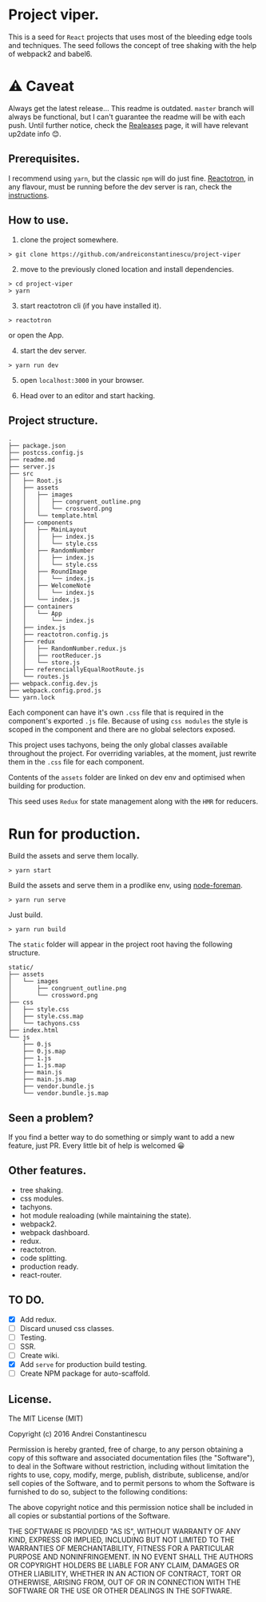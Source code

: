 # Project viper.

This is a seed for `React` projects that uses most of the bleeding edge tools and techniques.
The seed follows the concept of tree shaking with the help of webpack2 and babel6.

# ⚠️ Caveat

Always get the latest release... This readme is outdated. `master` branch will always be functional, but I can't guarantee the readme will be with each push. Until further notice, check the [Realeases](https://github.com/andreiconstantinescu/project-viper/releases) page, it will have relevant up2date info 😊.


## Prerequisites.

I recommend using `yarn`, but the classic `npm` will do just fine.
[Reactotron](https://github.com/reactotron/reactotron), in any flavour, must be running before the dev server is ran, check the [instructions](https://github.com/reactotron/reactotron/blob/master/docs/installing.md).

## How to use.

1.  clone the project somewhere.
```
> git clone https://github.com/andreiconstantinescu/project-viper
```

2.  move to the previously cloned location and install dependencies.
```
> cd project-viper
> yarn
```

3.  start reactotron cli (if you have installed it).
```
> reactotron
```
or open the App.

4.  start the dev server.
```
> yarn run dev
```

5. open `localhost:3000` in your browser.

6. Head over to an editor and start hacking.

## Project structure.
```
.
├── package.json
├── postcss.config.js
├── readme.md
├── server.js
├── src
│   ├── Root.js
│   ├── assets
│   │   ├── images
│   │   │   ├── congruent_outline.png
│   │   │   └── crossword.png
│   │   └── template.html
│   ├── components
│   │   ├── MainLayout
│   │   │   ├── index.js
│   │   │   └── style.css
│   │   ├── RandomNumber
│   │   │   ├── index.js
│   │   │   └── style.css
│   │   ├── RoundImage
│   │   │   └── index.js
│   │   ├── WelcomeNote
│   │   │   └── index.js
│   │   └── index.js
│   ├── containers
│   │   └── App
│   │       └── index.js
│   ├── index.js
│   ├── reactotron.config.js
│   ├── redux
│   │   ├── RandomNumber.redux.js
│   │   ├── rootReducer.js
│   │   └── store.js
│   ├── referenciallyEqualRootRoute.js
│   └── routes.js
├── webpack.config.dev.js
├── webpack.config.prod.js
└── yarn.lock
```
Each component can have it's own `.css` file that is required in the component's exported `.js` file. Because of using `css modules` the style is scoped in the component and there are no global selectors exposed.

This project uses tachyons, being the only global classes available throughout the project. For overriding variables, at the moment, just rewrite them in the `.css` file for each component.

Contents of the `assets` folder are linked on dev env and optimised when building for production.

This seed uses `Redux` for state management along with the `HMR` for reducers.

# Run for production.

Build the assets and serve them locally.
```
> yarn start
```

Build the assets and serve them in a prodlike env, using [node-foreman](https://github.com/strongloop/node-foreman).
```
> yarn run serve
```

Just build.
```
> yarn run build
```

The `static` folder will appear in the project root having the following structure.

```
static/
├── assets
│   └── images
│       ├── congruent_outline.png
│       └── crossword.png
├── css
│   ├── style.css
│   ├── style.css.map
│   └── tachyons.css
├── index.html
└── js
    ├── 0.js
    ├── 0.js.map
    ├── 1.js
    ├── 1.js.map
    ├── main.js
    ├── main.js.map
    ├── vendor.bundle.js
    └── vendor.bundle.js.map
```

## Seen a problem?
If you find a better way to do something or simply want to add a new feature, just PR. Every little bit of help is welcomed 😀

## Other features.
* tree shaking.
* css modules.
* tachyons.
* hot module realoading (while maintaining the state).
* webpack2.
* webpack dashboard.
* redux.
* reactotron.
* code splitting.
* production ready.
* react-router.


## TO DO.
- [X] Add redux.
- [ ] Discard unused css classes.
- [ ] Testing.
- [ ] SSR.
- [ ] Create wiki.
- [X] Add `serve` for production build testing.
- [ ] Create NPM package for auto-scaffold.

## License.

The MIT License (MIT)

Copyright (c) 2016 Andrei Constantinescu

Permission is hereby granted, free of charge, to any person obtaining a copy of this software and associated documentation files (the "Software"), to deal in the Software without restriction, including without limitation the rights to use, copy, modify, merge, publish, distribute, sublicense, and/or sell copies of the Software, and to permit persons to whom the Software is furnished to do so, subject to the following conditions:

The above copyright notice and this permission notice shall be included in all copies or substantial portions of the Software.

THE SOFTWARE IS PROVIDED "AS IS", WITHOUT WARRANTY OF ANY KIND, EXPRESS OR IMPLIED, INCLUDING BUT NOT LIMITED TO THE WARRANTIES OF MERCHANTABILITY, FITNESS FOR A PARTICULAR PURPOSE AND NONINFRINGEMENT. IN NO EVENT SHALL THE AUTHORS OR COPYRIGHT HOLDERS BE LIABLE FOR ANY CLAIM, DAMAGES OR OTHER LIABILITY, WHETHER IN AN ACTION OF CONTRACT, TORT OR OTHERWISE, ARISING FROM, OUT OF OR IN CONNECTION WITH THE SOFTWARE OR THE USE OR OTHER DEALINGS IN THE SOFTWARE.
